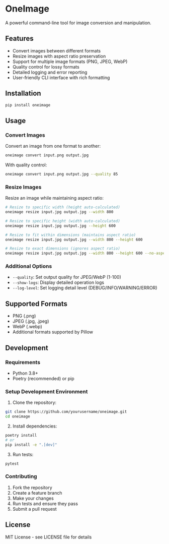 # OneImage

A powerful command-line tool for image conversion and manipulation.

## Features

- Convert images between different formats
- Resize images with aspect ratio preservation
- Support for multiple image formats (PNG, JPEG, WebP)
- Quality control for lossy formats
- Detailed logging and error reporting
- User-friendly CLI interface with rich formatting

## Installation

```bash
pip install oneimage
```

## Usage

### Convert Images

Convert an image from one format to another:

```bash
oneimage convert input.png output.jpg
```

With quality control:

```bash
oneimage convert input.png output.jpg --quality 85
```

### Resize Images

Resize an image while maintaining aspect ratio:

```bash
# Resize to specific width (height auto-calculated)
oneimage resize input.jpg output.jpg --width 800

# Resize to specific height (width auto-calculated)
oneimage resize input.jpg output.jpg --height 600

# Resize to fit within dimensions (maintains aspect ratio)
oneimage resize input.jpg output.jpg --width 800 --height 600

# Resize to exact dimensions (ignores aspect ratio)
oneimage resize input.jpg output.jpg --width 800 --height 600 --no-aspect-ratio
```

### Additional Options

- `--quality`: Set output quality for JPEG/WebP (1-100)
- `--show-logs`: Display detailed operation logs
- `--log-level`: Set logging detail level (DEBUG/INFO/WARNING/ERROR)

## Supported Formats

- PNG (.png)
- JPEG (.jpg, .jpeg)
- WebP (.webp)
- Additional formats supported by Pillow

## Development

### Requirements

- Python 3.8+
- Poetry (recommended) or pip

### Setup Development Environment

1. Clone the repository:
```bash
git clone https://github.com/yourusername/oneimage.git
cd oneimage
```

2. Install dependencies:
```bash
poetry install
# or
pip install -e ".[dev]"
```

3. Run tests:
```bash
pytest
```

### Contributing

1. Fork the repository
2. Create a feature branch
3. Make your changes
4. Run tests and ensure they pass
5. Submit a pull request

## License

MIT License - see LICENSE file for details
